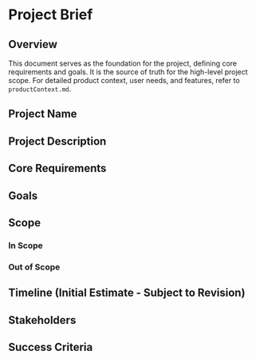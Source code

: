 # Project Brief

## Overview

This document serves as the foundation for the project, defining core requirements and goals. It is the source of truth for the high-level project scope. For detailed product context, user needs, and features, refer to `productContext.md`.

## Project Name



## Project Description



## Core Requirements



## Goals



## Scope

### In Scope



### Out of Scope



## Timeline (Initial Estimate - Subject to Revision)


## Stakeholders



## Success Criteria


